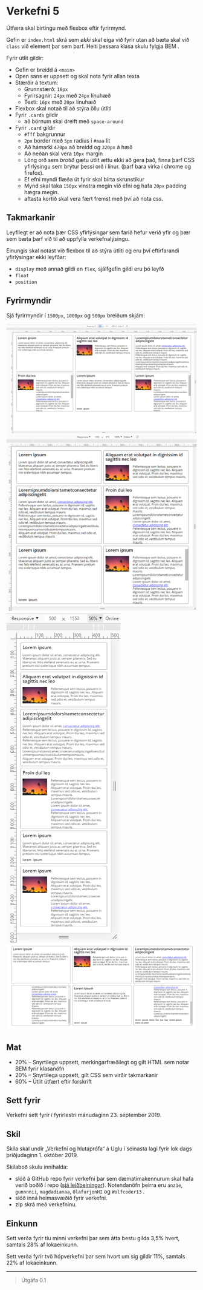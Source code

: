 # Verkefni 5

Útfæra skal birtingu með flexbox eftir fyrirmynd.

Gefin er `index.html` skrá sem _ekki_ skal eiga við fyrir utan að bæta skal við `class` við element þar sem þarf. Heiti þessara klasa skulu fylgja BEM .

Fyrir útlit gildir:

* Gefin er breidd á `<main>`
* Open sans er uppsett og skal nota fyrir allan texta
* Stærðir á textum:
  - Grunnstærð: `16px`
  - Fyrirsagnir: `24px` með `24px` línuhæð
  - Texti: `16px` með `20px` línuhæð
* Flexbox skal notað til að stýra öllu útliti
* Fyrir `.cards` gildir
  - að börnum skal dreift með `space-around`
* Fyrir `.card` gildir
  - `#fff` bakgrunnur
  - `2px` border með `5px` radíus í `#aaa` lit
  - Að hámarki `470px` að breidd og `320px` á hæð
  - Að neðan skal vera `10px` margin
  - Löng orð sem _brotið_ gætu útlit ættu ekki að gera það, finna þarf CSS yfirlýsingu sem brýtur þessi orð í línur. (þarf bara virka í chrome og firefox).
  - Ef efni myndi flæða út fyrir skal birta skrunstikur
  - Mynd skal taka `150px` vinstra megin við efni og hafa `20px` padding hægra megin.
  - aftasta kortið skal vera fært fremst með því að nota css.

## Takmarkanir

Leyfilegt er að nota þær CSS yfirlýsingar sem farið hefur verið yfir og þær sem bæta þarf við til að uppfylla verkefnalýsingu.

Einungis skal notast við flexbox til að stýra útliti og eru því eftirfarandi yfirlýsingar ekki leyfðar:

* `display` með annað gildi en `flex`, sjálfgefin gildi eru þó leyfð
* `float`
* `position`

## Fyrirmyndir

Sjá fyrirmyndir í `1500px`, `1000px` og `500px` breiðum skjám:

![](utlit/1500px.png "Útlit fyrirmyndar í 1500px breiðum skjá")
![](utlit/1000px.png "Útlit fyrirmyndar í 1000px breiðum skjá")
![](utlit/500px.png "Útlit fyrirmyndar í 500px breiðum skjá")
![](utlit/scrolled-down.png "Þar sem búið er að scrolla niður í kortum.")

## Mat

* 20% – Snyrtilega uppsett, merkingarfræðilegt og gilt HTML sem notar BEM fyrir klasanöfn
* 20% – Snyrtilega uppsett, gilt CSS sem virðir takmarkanir
* 60% – Útlit útfært eftir forskrift

## Sett fyrir

Verkefni sett fyrir í fyrirlestri mánudaginn 23. september 2019.

## Skil

Skila skal undir „Verkefni og hlutaprófa“ á Uglu í seinasta lagi fyrir lok dags þriðjudaginn 1. október 2019.

Skilaboð skulu innihalda: 
* slóð á GitHub repo fyrir verkefni þar sem dæmatímakennurum skal hafa verið boðið í repo ([sjá leiðbeiningar](https://help.github.com/articles/inviting-collaborators-to-a-personal-repository/)). Notendanöfn þeirra eru `anz1e`, `gunnnnii`, `magdadianaa`, `OlafurjonHI` og `Wolfcoder13` .
* slóð inná heimasvæðið fyrir verkefni.
* zip skrá með verkefninu.

## Einkunn

Sett verða fyrir tíu minni verkefni þar sem átta bestu gilda 3,5% hvert, samtals 28% af lokaeinkunn.

Sett verða fyrir tvö hópverkefni þar sem hvort um sig gildir 11%, samtals 22% af lokaeinkunn.

---

> Útgáfa 0.1

